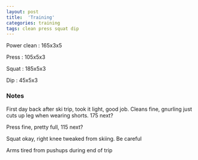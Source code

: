 ```yaml
---
layout: post
title:  'Training'
categories: training
tags: clean press squat dip
---
```


Power clean :   165x3x5

Press   :   105x5x3

Squat   :   185x5x3

Dip  :   45x5x3

### Notes

First day back after ski trip, took it light, good job. Cleans fine, gnurling just cuts up leg when wearing shorts. 175 next?

Press fine, pretty full, 115 next?

Squat okay, right knee tweaked from skiing. Be careful

Arms tired from pushups during end of trip
